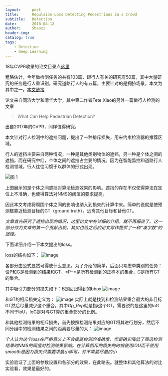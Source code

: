 ```yaml
---
layout:     post
title:      Repulsion Loss Detecting Pedestrians in a Crowd
subtitle:   Detection
date:       2018-04-12
author:     Shaozi
header-img: 
catalog: true
tags:
    - Detection
    - Deep Learning
---
```

18年CVPR收录的论文目录点[这里](http://cvpr2018.thecvf.com/program/main_conference)

粗略估计，今年做检测任务的共有103篇，跟行人有关的研究有50篇，其中大量研究的任务是行人重识别，研究道路行人的有五篇，主要针对的是拥挤场景，本文为其中之一。[本文链接](https://arxiv.org/abs/1711.07752)

论文来自同济大学和清华大学，其中第二作者Tete Xiao的另外一篇做行人检测的文章

>What Can Help Pedestrian Detection?

出自2017年的CVPR，同样值得研究。

本文针对行人检测中的遮挡问题，提出了一种排斥损失，用来约束检测器的推荐区域。

行人的遮挡主要来自两种情况，一种是其他类别物体的遮挡，另一种是个体之间的遮挡。而在研究中红，个体之间的遮挡占主要的情况。因为在智能监控和道路行人检测领域，行人往往习惯于以群体的形式出现。

![图 1](http://upload-images.jianshu.io/upload_images/11609151-049a26bd25ade976.png?imageMogr2/auto-orient/strip%7CimageView2/2/w/1240)

上图展示的是个体之间遮挡对算法检测效果的影响。遮挡的存在不仅使得算法在定位上不准确，也使得算法对NMS的阈值的要求提高。

因此本文考虑将周围个体之间的影响也纳入到损失的计算中来。简单的说就是使预测框靠近检测目标的GT（ground truth）。远离其他目标和替他GT。

*文章首先研究了遮挡出现的情况，这里论文中有详细的介绍，就不再细说了。这一部分作为文章的第一个贡献出现。其实也给之后的论文写作提供了一种“凑字数”的途径。*

下面详细介绍一下本文提出的loss。

loss的结构如下：
![image](http://upload-images.jianshu.io/upload_images/11609151-c86a1ef09d7354d5.png?imageMogr2/auto-orient/strip%7CimageView2/2/w/1240)

各部分由公式显然可得使什么意思。为了介绍的简单，后面只考虑单类别的任务：设P和G是检测到的结果和GT，*P+*是所有检测到的正样本的集合，*G*是所有GT的集合。

其中吸引力部分的损失如下：B是回归得到的bbox
![image](http://upload-images.jianshu.io/upload_images/11609151-94b90189f5f6331d.png?imageMogr2/auto-orient/strip%7CimageView2/2/w/1240)

和GT的相斥损失定义为：
![image](http://upload-images.jianshu.io/upload_images/11609151-2a3165f4d352c5cc.png?imageMogr2/auto-orient/strip%7CimageView2/2/w/1240)
实际上就是找到和检测结果重合最大的非目标GT然后尽量减少这个重合。其中*Gp_Rep*就是指i这个GT。需要说的是这里的IoG不同于IoU，IoG是对与GT算的重叠部分的比例。

和其他检测结果的相斥损失，首先按照检测结果对应的GT将其进行划分，然后不同分组中的检测结果之间的距离要尽量的大：
![image](http://upload-images.jianshu.io/upload_images/11609151-c25bf0b4e02d20de.png?imageMogr2/auto-orient/strip%7CimageView2/2/w/1240)

*个人认为这个loss在严格意义上不会提高检测的准确度，但是确实降低了筛选检测结果时NMS的阈值对检测效果影响。在计算相斥的损失的时候使用IOU而不使用smooth是因为损失只需要求最小即可，并不需要尽量的小*

实验验证了上面的参数设置和各部分的效果，在此略去。就整体和其他算法的对比实验看，效果是最好的。
